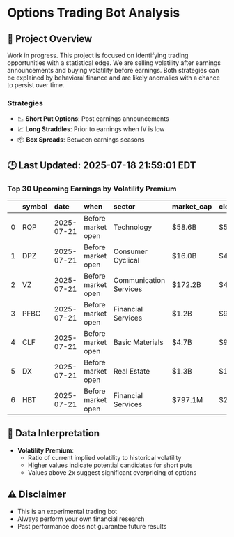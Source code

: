 # Options Trading Bot Analysis

## 🚀 Project Overview
Work in progress. This project is focused on identifying trading opportunities with a statistical edge.
We are selling volatility after earnings announcements and buying volatility before earnings.
Both strategies can be explained by behavioral finance and are likely anomalies with a chance to persist over time.

### Strategies
- 📉 **Short Put Options**: Post earnings announcements
- 📈 **Long Straddles**: Prior to earnings when IV is low
- 📦 **Box Spreads**: Between earnings seasons

## 🕒 Last Updated: 2025-07-18 21:59:01 EDT

### Top 30 Upcoming Earnings by Volatility Premium

|    | symbol   | date       | when               | sector                 | market_cap   | close   | hv_current   | iv_current   | vol_premium   |
|---:|:---------|:-----------|:-------------------|:-----------------------|:-------------|:--------|:-------------|:-------------|:--------------|
|  0 | ROP      | 2025-07-21 | Before market open | Technology             | $58.6B       | $546.35 | 13.26%       | 22.14%       | 1.67x         |
|  1 | DPZ      | 2025-07-21 | Before market open | Consumer Cyclical      | $16.0B       | $468.70 | 21.33%       | 33.05%       | 1.55x         |
|  2 | VZ       | 2025-07-21 | Before market open | Communication Services | $172.2B      | $40.95  | 15.77%       | 23.70%       | 1.50x         |
|  3 | PFBC     | 2025-07-21 | Before market open | Financial Services     | $1.2B        | $93.03  | 25.36%       | 28.23%       | 1.11x         |
|  4 | CLF      | 2025-07-21 | Before market open | Basic Materials        | $4.7B        | $9.39   | 70.08%       | 70.50%       | 1.01x         |
|  5 | DX       | 2025-07-21 | Before market open | Real Estate            | $1.3B        | $12.58  | nan%         | nan%         | nanx          |
|  6 | HBT      | 2025-07-21 | Before market open | Financial Services     | $797.1M      | $25.72  | nan%         | nan%         | nanx          |

## 📝 Data Interpretation

- **Volatility Premium**: 
  - Ratio of current implied volatility to historical volatility
  - Higher values indicate potential candidates for short puts
  - Values above 2x suggest significant overpricing of options

## ⚠️ Disclaimer
- This is an experimental trading bot
- Always perform your own financial research
- Past performance does not guarantee future results
